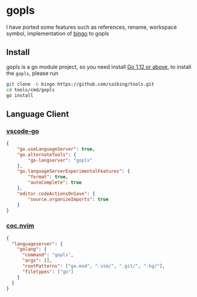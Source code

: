 # gopls

I have ported some features such as references, rename, workspace symbol, implementation of [bingo](https://github.com/saibing/bingo)  to gopls

## Install

gopls is a go module project, so you need install [Go 1.12 or above](https://golang.google.cn/dl/),
to  install the `gopls`, please run

```bash
git clone -b bingo https://github.com/saibing/tools.git
cd tools/cmd/gopls
go install
```
## Language Client

### [vscode-go](https://github.com/Microsoft/vscode-go)

```json
{
    "go.useLanguageServer": true,
    "go.alternateTools": {
        "go-langserver": "gopls"
    },
    "go.languageServerExperimentalFeatures": {
        "format": true,
        "autoComplete": true
    },
    "editor.codeActionsOnSave": {
        "source.organizeImports": true
    }
}
```

### [coc.nvim](https://github.com/neoclide/coc.nvim)

```json
{
  "languageserver": {
    "golang": {
      "command": "gopls",
      "args": [],
      "rootPatterns": ["go.mod", ".vim/", ".git/", ".hg/"],
      "filetypes": ["go"]
    }
  }
}
```